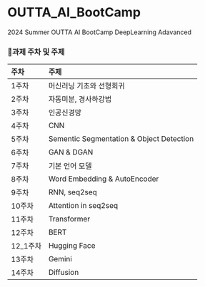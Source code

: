 # OUTTA_AI_BootCamp

2024 Summer OUTTA AI BootCamp DeepLearning Adavanced

### 💬과제 주차 및 주제

| 주차     | 주제                                     |
| :------- | :--------------------------------------- |
| 1주차    | 머신러닝 기초와 선형회귀                 |
| 2주차    | 자동미분, 경사하강법                     |
| 3주차    | 인공신경망                               |
| 4주차    | CNN                                      |
| 5주차    | Sementic Segmentation & Object Detection |
| 6주차    | GAN & DGAN                               |
| 7주차    | 기본 언어 모델                           |
| 8주차    | Word Embedding & AutoEncoder             |
| 9주차    | RNN, seq2seq                             |
| 10주차   | Attention in seq2seq                     |
| 11주차   | Transformer                              |
| 12주차   | BERT                                     |
| 12_1주차 | Hugging Face                             |
| 13주차   | Gemini                                   |
| 14주차   | Diffusion                                |
